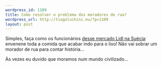 ```yaml
--- 
wordpress_id: 1109
title: Como resolver o problema dos moradores de rua?
wordpress_url: http://tiagoluchini.eu/?p=1109
layout: post
---
```

Simples, faça como os funcionários <a href="http://www.thelocal.se/15682/20081113/" target="_blank">desse mercado Lidl na Suécia</a>: envenene toda a comida que acabar indo para o lixo! Não vai sobrar um morador de rua para contar história...

Às vezes eu duvido que moramos num mundo civilizado...
